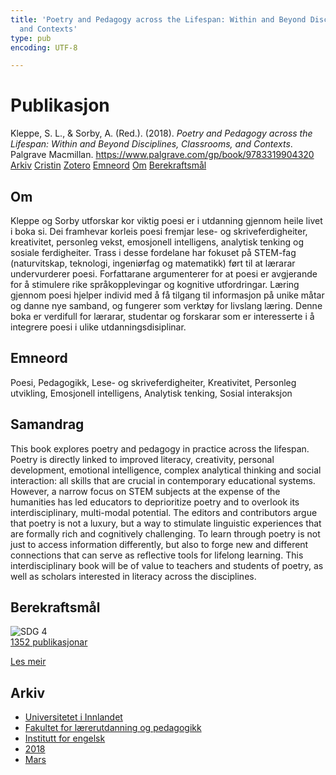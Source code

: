 ```yaml
---
title: 'Poetry and Pedagogy across the Lifespan: Within and Beyond Disciplines, Classrooms,
  and Contexts'
type: pub
encoding: UTF-8

---
```

<h1>Publikasjon</h1>
<article id="csl-bib-container-483AWJF7" class="csl-bib-container">
  <div class="csl-bib-body"> <div class="csl-entry">Kleppe, S. L., &#38; Sorby, A. (Red.). (2018). <i>Poetry and Pedagogy across the Lifespan: Within and Beyond Disciplines, Classrooms, and Contexts</i>. Palgrave Macmillan. <a href="https://www.palgrave.com/gp/book/9783319904320">https://www.palgrave.com/gp/book/9783319904320</a></div> </div>
  <div class="csl-bib-buttons">
    <a href="#taxonomy-article-483AWJF7" alt="archive" class="csl-bib-button">Arkiv</a>
    <a href="https://app.cristin.no/results/show.jsf?id=1571061" alt="Cristin" class="csl-bib-button">Cristin</a>
    <a href="http://zotero.org/groups/5881554/items/483AWJF7" alt="Zotero" class="csl-bib-button">Zotero</a>
    <a href="#keywords-article-483AWJF7" alt="keywords" class="csl-bib-button">Emneord</a>
    <a href="#about-article-483AWJF7" alt="about_pub" class="csl-bib-button">Om</a>
    <a href="#sdg-article-483AWJF7" alt="sdg" class="csl-bib-button">Berekraftsmål</a>
  </div>
  <div id="csl-bib-meta-container-483AWJF7"></div>
</article>
<div id="csl-bib-meta-483AWJF7" class="csl-bib-meta">
  <article id="about-article-483AWJF7" class="about_pub-article">
    <h1>Om</h1>
    Kleppe og Sorby utforskar kor viktig poesi er i utdanning gjennom heile livet i boka si. Dei framhevar korleis poesi fremjar lese- og skriveferdigheiter, kreativitet, personleg vekst, emosjonell intelligens, analytisk tenking og sosiale ferdigheiter. Trass i desse fordelane har fokuset på STEM-fag (naturvitskap, teknologi, ingeniørfag og matematikk) ført til at lærarar undervurderer poesi. Forfattarane argumenterer for at poesi er avgjerande for å stimulere rike språkopplevingar og kognitive utfordringar. Læring gjennom poesi hjelper individ med å få tilgang til informasjon på unike måtar og danne nye samband, og fungerer som verktøy for livslang læring. Denne boka er verdifull for lærarar, studentar og forskarar som er interesserte i å integrere poesi i ulike utdanningsdisiplinar.
  </article>
  <article id="keywords-article-483AWJF7" class="keywords-article">
    <h1>Emneord</h1>
    Poesi, Pedagogikk, Lese- og skriveferdigheiter, Kreativitet, Personleg utvikling, Emosjonell intelligens, Analytisk tenking, Sosial interaksjon
  </article>
  <article id="abstract-article-483AWJF7" class="abstract-article">
    <h1>Samandrag</h1>
    This book explores poetry and pedagogy in practice across the lifespan. Poetry is directly linked to improved literacy, creativity, personal development, emotional intelligence, complex analytical thinking and social interaction: all skills that are crucial in contemporary educational systems. However, a narrow focus on STEM subjects at the expense of the humanities has led educators to deprioritize poetry and to overlook its interdisciplinary, multi-modal potential. The editors and contributors argue that poetry is not a luxury, but a way to stimulate linguistic experiences that are formally rich and cognitively challenging. To learn through poetry is not just to access information differently, but also to forge new and different connections that can serve as reflective tools for lifelong learning. This interdisciplinary book will be of value to teachers and students of poetry, as well as scholars interested in literacy across the disciplines.
  </article>
  <article id="sdg-article-483AWJF7" class="sdg-article">
    <h1>Berekraftsmål</h1>
    <div class="sdg-container"><div id="sdg4" class="sdg">
        <img src="{{< params subfolder >}}images/sdg/sdg04_nn.png" class="image" alt="SDG 4">
        <div class="sdg-overlay">
          <a href="/nn/archive/?key=?sdg=4#archive" class="sdg-publication-count"><span>1352</span> publikasjonar</a>
          <p><a href="https://fn.no/om-fn/fns-baerekraftsmaal/god-utdanning?lang=nno-NO" class="sdg-read-more">Les meir</a></p>
        </div>
      </div></div>
  </article>
  <article id="taxonomy-article-483AWJF7" class="taxonomy-article">
    <h1>Arkiv</h1>
    <ul>
      <li>
        <a href="/nn/archive/?key=3DCRN523">Universitetet i Innlandet</a>
      </li>
      <li>
        <a href="/nn/archive/?key=WYNZA47F">Fakultet for lærerutdanning og pedagogikk</a>
      </li>
      <li>
        <a href="/nn/archive/?key=THSB4HN9">Institutt for engelsk</a>
      </li>
      <li>
        <a href="/nn/archive/?key=97F4IQ2F">2018</a>
      </li>
      <li>
        <a href="/nn/archive/?key=ZFMNMPNX">Mars</a>
      </li>
    </ul>
  </article>
</div>
